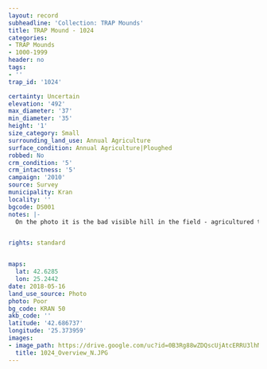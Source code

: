 ```yaml
---
layout: record
subheadline: 'Collection: TRAP Mounds'
title: TRAP Mound - 1024
categories:
- TRAP Mounds
- 1000-1999
header: no
tags:
- ''
trap_id: '1024'

certainty: Uncertain
elevation: '492'
max_diameter: '37'
min_diameter: '35'
height: '1'
size_category: Small
surrounding_land_use: Annual Agriculture
surface_condition: Annual Agriculture|Ploughed
robbed: No
crm_condition: '5'
crm_intactness: '5'
campaign: '2010'
source: Survey
municipality: Kran
locality: ''
bgcode: DS001
notes: |-
  On the photo it is the bad visible hill in the field - agricultured to death.


rights: standard


maps:
  lat: 42.6285
  lon: 25.2442
date: 2018-05-16
land_use_source: Photo
photo: Poor
bg_code: KRAN 50
akb_code: ''
latitude: '42.686737'
longitude: '25.373959'
images:
- image_path: https://drive.google.com/uc?id=0B3Rg88wZDQscUjAtcERRU3lhNms
  title: 1024_Overview_N.JPG
---
```

